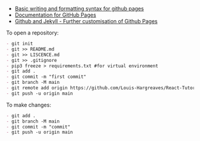 - [Basic writing and formatting syntax for github pages](https://docs.github.com/en/github/writing-on-github/getting-started-with-writing-and-formatting-on-github/basic-writing-and-formatting-syntax)
- [Documentation for GitHub Pages](https://docs.github.com/en/pages/getting-started-with-github-pages)
- [Github and Jekyll - Further customisation of Github Pages](https://docs.github.com/en/pages/setting-up-a-github-pages-site-with-jekyll/about-github-pages-and-jekyll)

To open a repository:
```markdown
- git init
- git >> README.md
- git >> LISCENCE.md
- git >> .gitignore
- pip3 freeze > requirements.txt #for virtual environment
- git add .
- git commit -m "first commit"
- git branch -M main
- git remote add origin https://github.com/Louis-Hargreaves/React-Tutorial.git
- git push -u origin main
```
To make changes:
```markdown
- git add .
- git branch -M main
- git commit -m "commit"
- git push -u origin main
```
